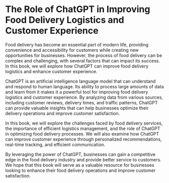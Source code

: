 The Role of ChatGPT in Improving Food Delivery Logistics and Customer Experience
==============================================================================================

Food delivery has become an essential part of modern life, providing convenience and accessibility for customers while creating new opportunities for businesses. However, the process of food delivery can be complex and challenging, with several factors that can impact its success. In this book, we will explore how ChatGPT can improve food delivery logistics and enhance customer experience.

ChatGPT is an artificial intelligence language model that can understand and respond to human language. Its ability to process large amounts of data and learn from it makes it a powerful tool for improving food delivery logistics and customer experience. By analyzing data from various sources, including customer reviews, delivery times, and traffic patterns, ChatGPT can provide valuable insights that can help businesses optimize their delivery operations and improve customer satisfaction.

In this book, we will explore the challenges faced by food delivery services, the importance of efficient logistics management, and the role of ChatGPT in optimizing food delivery processes. We will also examine how ChatGPT can improve customer experience through personalized recommendations, real-time tracking, and efficient communication.

By leveraging the power of ChatGPT, businesses can gain a competitive edge in the food delivery industry and provide better service to customers. We hope that this book will serve as a valuable resource for businesses looking to enhance their food delivery operations and improve customer satisfaction.
